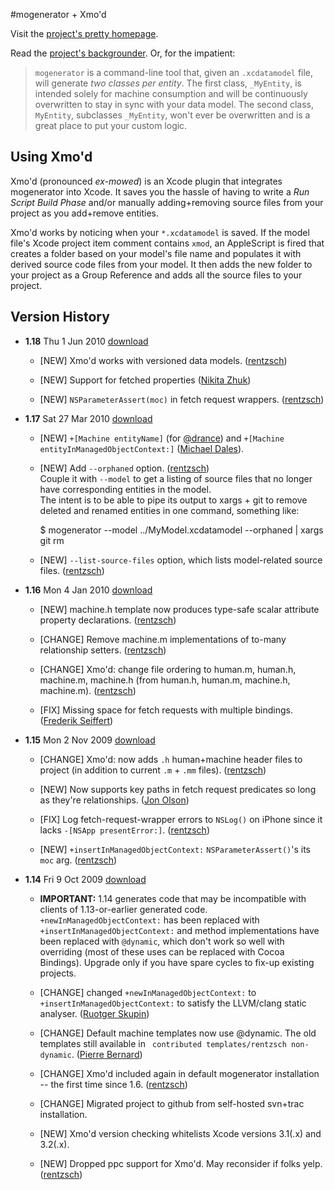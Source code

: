 #mogenerator + Xmo'd

Visit the [project's pretty homepage](http://rentzsch.github.com/mogenerator).

Read the [project's backgrounder](http://rentzsch.com/code/mogenerator). Or, for the impatient:

> `mogenerator` is a command-line tool that, given an `.xcdatamodel` file, will generate *two classes per entity*. The first class, `_MyEntity`, is intended solely for machine consumption and will be continuously overwritten to stay in sync with your data model. The second class, `MyEntity`, subclasses `_MyEntity`, won't ever be overwritten and is a great place to put your custom logic.

## Using Xmo'd

Xmo'd (pronounced *ex-mowed*) is an Xcode plugin that integrates mogenerator into Xcode. It saves you the hassle of having to write a *Run Script Build Phase* and/or manually adding+removing source files from your project as you add+remove entities.

Xmo'd works by noticing when your `*.xcdatamodel` is saved. If the model file's Xcode project item comment contains `xmod`, an AppleScript is fired that creates a folder based on your model's file name and populates it with derived source code files from your model. It then adds the new folder to your project as a Group Reference and adds all the source files to your project.

## Version History

* **1.18** Thu 1 Jun 2010 [download](http://github.com/downloads/rentzsch/mogenerator/mogenerator-1.18.dmg)

	* [NEW] Xmo'd works with versioned data models. ([rentzsch](http://github.com/rentzsch/mogenerator/commit/5195153e8ffce08eb82a63c8fde6aea20b0e6d34))

	* [NEW] Support for fetched properties ([Nikita Zhuk](http://github.com/rentzsch/mogenerator/commit/7481add810ef798c0f678d782d7d8fb9e6ff4d46))
	
	* [NEW] `NSParameterAssert(moc)` in fetch request wrappers. ([rentzsch](http://github.com/rentzsch/mogenerator/commit/015aa0bec7dae21058c057bfa6b4f6748e444e00))

* **1.17** Sat 27 Mar 2010 [download](http://github.com/downloads/rentzsch/mogenerator/mogenerator-1.17.dmg)

	* [NEW] `+[Machine entityName]` (for [@drance](http://twitter.com/drance/status/11157708725)) and `+[Machine entityInManagedObjectContext:]` ([Michael Dales](http://github.com/rentzsch/mogenerator/commit/8902305650c68d7ba7550acb7f3c21ce42c02d93)).

	* [NEW] Add `--orphaned` option. ([rentzsch](http://github.com/rentzsch/mogenerator/commit/b64370f7532bcaf709fc8e0da8561306fa09a412))  
	Couple it with `--model` to get a listing of source files that no longer have corresponding entities in the model.  
The intent is to be able to pipe its output to xargs + git to remove deleted and renamed entities in one command, something like:  

		$ mogenerator --model ../MyModel.xcdatamodel --orphaned | xargs git rm

	* [NEW] `--list-source-files` option, which lists model-related source files. ([rentzsch](http://github.com/rentzsch/mogenerator/commit/19fe5be5d9c0e13721cda4cdb18f8209222657f6))

* **1.16** Mon 4 Jan 2010 [download](http://cloud.github.com/downloads/rentzsch/mogenerator/mogenerator-1.16.dmg)

	* [NEW] machine.h template now produces type-safe scalar attribute property declarations. ([rentzsch](http://github.com/rentzsch/mogenerator/commit/b56ec4aebe0146b7c4258111274fb4a4fbb3e01e))

	* [CHANGE] Remove machine.m implementations of to-many relationship setters. ([rentzsch](http://github.com/rentzsch/mogenerator/commit/665a8d65a54f3fc95b8ffff8ec6ef708634b7baa))

	* [CHANGE] Xmo'd: change file ordering to human.m, human.h, machine.m, machine.h (from human.h, human.m, machine.h, machine.m). ([rentzsch](http://github.com/rentzsch/mogenerator/commit/fb7eb172817b1bee7e4a5448b4250aa2b5cdeb8a))

	* [FIX] Missing space for fetch requests with multiple bindings. ([Frederik Seiffert](http://github.com/rentzsch/mogenerator/commit/f54e32b9cee29ef8b908704874f2112c320e4f1f))

* **1.15** Mon 2 Nov 2009 [download](http://cloud.github.com/downloads/rentzsch/mogenerator/mogenerator-1.15.dmg)

	* [CHANGE] Xmo'd: now adds `.h` human+machine header files to project (in addition 
to current `.m` + `.mm` files). ([rentzsch](http://github.com/rentzsch/mogenerator/commit/5c88445e366b15d4a4700b7f9a10a6915ff6b20b))

	* [NEW] Now supports key paths in fetch request predicates so long as they're relationships. ([Jon Olson](http://github.com/rentzsch/mogenerator/commit/6bd8051a70d32fe73c1965cb449d2f40d403260a))

	* [FIX] Log fetch-request-wrapper errors to `NSLog()` on iPhone since it lacks `-[NSApp presentError:]`. ([rentzsch](http://github.com/rentzsch/mogenerator/commit/4a834281da07af799206db5099a077fa28721742))

	* [NEW] `+insertInManagedObjectContext:` `NSParameterAssert()`'s its `moc` arg. ([rentzsch](http://github.com/rentzsch/mogenerator/commit/5ff20395ccdcde12955483046ee30ed215d3b920))

* **1.14** Fri 9 Oct 2009 [download](http://cloud.github.com/downloads/rentzsch/mogenerator/mogenerator-1.14.dmg)

	* **IMPORTANT:** 1.14 generates code that may be incompatible with clients of 1.13-or-earlier generated code. `+newInManagedObjectContext:` has been replaced with `+insertInManagedObjectContext:` and method implementations have been replaced with `@dynamic`, which don't work so well with overriding (most of these uses can be replaced with Cocoa Bindings). Upgrade only if you have spare cycles to fix-up existing projects.

	* [CHANGE] changed `+newInManagedObjectContext:` to `+insertInManagedObjectContext:` to satisfy the LLVM/clang static analyser. ([Ruotger Skupin](http://github.com/rentzsch/mogenerator/commit/25ad62d15a21e4ef855f5eb80bee32182a3ad6f4))

	* [CHANGE] Default machine templates now use @dynamic. The old templates still available in ` contributed templates/rentzsch non-dynamic`. ([Pierre Bernard](http://github.com/rentzsch/mogenerator/commit/68e73da2be59f0ae3e60e32a45986aa7b9651a3c))

	* [CHANGE] Xmo'd included again in default mogenerator installation -- the first time since 1.6. ([rentzsch](http://github.com/rentzsch/mogenerator/commit/c092a17734157a9976505bc94744bf0a90432dd7))

	* [CHANGE] Migrated project to github from self-hosted svn+trac installation.

	* [NEW] Xmo'd version checking whitelists Xcode versions 3.1(.x) and 3.2(.x).

	* [NEW] Dropped ppc support for Xmo'd. May reconsider if folks yelp. ([rentzsch](http://github.com/rentzsch/mogenerator/commit/c6d0ef3fa308c7b1095daaa5364e1c944a772d2e))